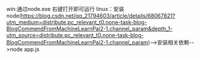 <!--
 * @Author: your name
 * @Date: 2020-07-23 11:32:56
 * @LastEditTime: 2020-07-23 11:40:36
 * @LastEditors: Please set LastEditors
 * @Description: 爬虫demo
 * @FilePath: \crawlerDemo\readme.md
--> 
win:通过node.exe 右键打开即可运行
linux：安装node(https://blog.csdn.net/qq_21794603/article/details/68067821?utm_medium=distribute.pc_relevant_t0.none-task-blog-BlogCommendFromMachineLearnPai2-1.channel_param&depth_1-utm_source=distribute.pc_relevant_t0.none-task-blog-BlogCommendFromMachineLearnPai2-1.channel_param)-->安装相关依赖-->node app.js